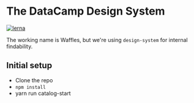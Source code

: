 # The DataCamp Design System

[![lerna](https://img.shields.io/badge/maintained%20with-lerna-cc00ff.svg)](https://lernajs.io/)

The working name is Waffles, but we're using `design-system` for internal findability.

## Initial setup

- Clone the repo
- `npm install`
- yarn run catalog-start
